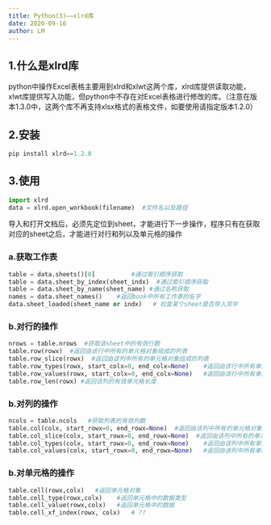 ```yaml
---
title: Python(3)——xlrd库
date: 2020-09-16
author: LM
---
```


## 1.什么是xlrd库

python中操作Excel表格主要用到xlrd和xlwt这两个库，xlrd库提供读取功能，xlwt库提供写入功能，但python中不存在对Excel表格进行修改的库。（注意在版本1.3.0中，这两个库不再支持xlsx格式的表格文件，如要使用请指定版本1.2.0）

## 2.安装

```python
pip install xlrd==1.2.0
```

## 3.使用

```python
import xlrd
data = xlrd.open_workbook(filename)  #文件名以及路径
```

导入和打开文档后，必须先定位到sheet，才能进行下一步操作，程序只有在获取对应的sheet之后，才能进行对行和列以及单元格的操作

### a.获取工作表

```python
table = data.sheets()[0]          #通过索引顺序获取
table = data.sheet_by_index(sheet_indx)  #通过索引顺序获取
table = data.sheet_by_name(sheet_name) #通过名称获取
names = data.sheet_names()    #返回book中所有工作表的名字
data.sheet_loaded(sheet_name or indx)   # 检查某个sheet是否导入完毕
```

###       b.对行的操作

```python
nrows = table.nrows  #获取该sheet中的有效行数
table.row(rowx)  #返回由该行中所有的单元格对象组成的列表
table.row_slice(rowx)  #返回由该列中所有的单元格对象组成的列表
table.row_types(rowx, start_colx=0, end_colx=None)    #返回由该行中所有单元格的数据类型组成的列表
table.row_values(rowx, start_colx=0, end_colx=None)   #返回由该行中所有单元格的数据组成的列表
table.row_len(rowx) #返回该列的有效单元格长度
```

###       b.对列的操作

```python
ncols = table.ncols   #获取列表的有效列数
table.col(colx, start_rowx=0, end_rowx=None)  #返回由该列中所有的单元格对象组成的列表
table.col_slice(colx, start_rowx=0, end_rowx=None)  #返回由该列中所有的单元格对象组成的列表
table.col_types(colx, start_rowx=0, end_rowx=None)    #返回由该列中所有单元格的数据类型组成的列表
table.col_values(colx, start_rowx=0, end_rowx=None)   #返回由该列中所有单元格的数据组成的列表
```

###       b.对单元格的操作 

```python
table.cell(rowx,colx)   #返回单元格对象
table.cell_type(rowx,colx)    #返回单元格中的数据类型
table.cell_value(rowx,colx)   #返回单元格中的数据
table.cell_xf_index(rowx, colx)   # ??
```
